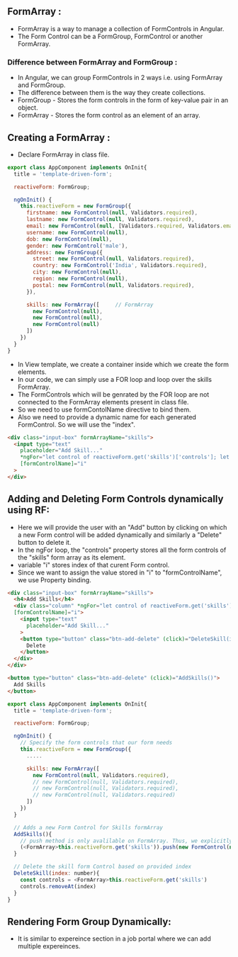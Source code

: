 ## FormArray :

- FormArray is a way to manage a collection of FormControls in Angular.
- The Form Control can be a FormGroup, FormControl or another FormArray.

### Difference between FormArray and FormGroup :

- In Angular, we can group FormControls in 2 ways i.e. using FormArray and FormGroup.
- The difference between them is the way they create collections.
- FormGroup - Stores the form controls in the form of key-value pair in an object.
- FormArray - Stores the form control as an element of an array.

## Creating a FormArray :

- Declare FormArray in class file.
  
```js
export class AppComponent implements OnInit{
  title = 'template-driven-form';

  reactiveForm: FormGroup;

  ngOnInit() {
    this.reactiveForm = new FormGroup({
      firstname: new FormControl(null, Validators.required),
      lastname: new FormControl(null, Validators.required),
      email: new FormControl(null, [Validators.required, Validators.email]),
      username: new FormControl(null),
      dob: new FormControl(null),
      gender: new FormControl('male'),
      address: new FormGroup({
        street: new FormControl(null, Validators.required),
        country: new FormControl('India', Validators.required),
        city: new FormControl(null),
        region: new FormControl(null),
        postal: new FormControl(null, Validators.required),
      }),

      skills: new FormArray([     // FormArray
        new FormControl(null),
        new FormControl(null),
        new FormControl(null)
      ])
    })
  }
}
```
- In View template, we create a container inside which we create the form elements.
- In our code, we can simply use a FOR loop and loop over the skills FormArray.
- The FormControls which will be genrated by the FOR loop are not connected to the FormArray elements present in class file.
- So we need to use formContolName directive to bind them.
- Also we need to provide a dynamic name for each generated FormControl. So we will use the "index".

```html
<div class="input-box" formArrayName="skills">
  <input type="text" 
    placeholder="Add Skill..."
    *ngFor="let control of reactiveForm.get('skills')['controls']; let i=index"
    [formControlName]="i"
  >
</div>
```

## Adding and Deleting Form Controls dynamically using RF: 

- Here we will provide the user with an "Add" button by clicking on which a new Form control will be added dynamically and similarly a "Delete" button to delete it.
- In the ngFor loop, the "controls" property stores all the form controls of the "skills" form array as its element.
- variable "i" stores index of that curent Form control.
- Since we want to assign the value stored in "i" to "formControlName", we use Property binding.

```html
<div class="input-box" formArrayName="skills">
  <h4>Add Skills</h4>
  <div class="column" *ngFor="let control of reactiveForm.get('skills')['controls']; let i=index"
  [formControlName]="i">
    <input type="text" 
      placeholder="Add Skill..."
    >
    <button type="button" class="btn-add-delete" (click)="DeleteSkill(i)" >
      Delete
    </button>
  </div>
</div>

<button type="button" class="btn-add-delete" (click)="AddSkills()">
  Add Skills
</button>
```

```js
export class AppComponent implements OnInit{
  title = 'template-driven-form';

  reactiveForm: FormGroup;

  ngOnInit() {
    // Specify the form controls that our form needs
    this.reactiveForm = new FormGroup({
      .....

      skills: new FormArray([
        new FormControl(null, Validators.required),
        // new FormControl(null, Validators.required),
        // new FormControl(null, Validators.required),
        // new FormControl(null, Validators.required)
      ])
    })
  }

  // Adds a new Form Control for Skills formArray
  AddSkills(){
    // push method is only avalilable on FormArray. Thus, we explicitly perform casting.
    (<FormArray>this.reactiveForm.get('skills')).push(new FormControl(null, Validators.required))
  }

  // Delete the skill form Control based on provided index
  DeleteSkill(index: number){
    const controls = <FormArray>this.reactiveForm.get('skills')
    controls.removeAt(index)
  }
} 
```

## Rendering Form Group Dynamically:

- It is similar to expereince section in a job portal where we can add multiple expereinces. 























